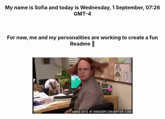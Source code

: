 


<div align="center">
<h3 >My name is Sofia and today is Wednesday, 1 September, 07:26 GMT-4</h3><br>
<h3 >For now, me and my personalities are working to create a fun Readme 👋
</h3><br>
<img src='img/dwight.gif' alt='working...'/>
</div>

